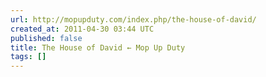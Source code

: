```yaml
---
url: http://mopupduty.com/index.php/the-house-of-david/
created_at: 2011-04-30 03:44 UTC
published: false
title: The House of David ← Mop Up Duty
tags: []
---
```



